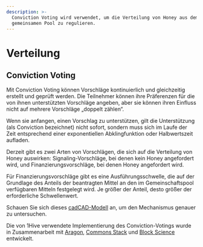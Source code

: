 ```yaml
---
description: >-
  Conviction Voting wird verwendet, um die Verteilung von Honey aus dem
  gemeinsamen Pool zu regulieren.
---
```


# Verteilung

## Conviction Voting

Mit Conviction Voting können Vorschläge kontinuierlich und gleichzeitig erstellt und geprüft werden. Die Teilnehmer können ihre Präferenzen für die von ihnen unterstützten Vorschläge angeben, aber sie können ihren Einfluss nicht auf mehrere Vorschläge „doppelt zählen“.   
  
Wenn sie anfangen, einen Vorschlag zu unterstützen, gilt die Unterstützung \(als Conviction bezeichnet\) nicht sofort, sondern muss sich im Laufe der Zeit entsprechend einer exponentiellen Abklingfunktion oder Halbwertszeit aufladen.   
  
Derzeit gibt es zwei Arten von Vorschlägen, die sich auf die Verteilung von Honey auswirken: Signaling-Vorschläge, bei denen kein Honey angefordert wird, und Finanzierungsvorschläge, bei denen Honey angefordert wird.

Für Finanzierungsvorschläge gibt es eine Ausführungsschwelle, die auf der Grundlage des Anteils der beantragten Mittel an den im Gemeinschaftspool verfügbaren Mitteln festgelegt wird. Je größer der Anteil, desto größer der erforderliche Schwellenwert.  
  
Schauen Sie sich dieses [cadCAD-Modell](%20https://github.com/BlockScience/Aragon_Conviction_Voting) an, um den Mechanismus genauer zu untersuchen.  
  
Die von 1Hive verwendete Implementierung des Conviction-Votings wurde in Zusammenarbeit mit [Aragon](%20https://aragon.org/), [Commons Stack](%20https://commonsstack.org/) und [Block Science](%20https://block.science/) entwickelt.

